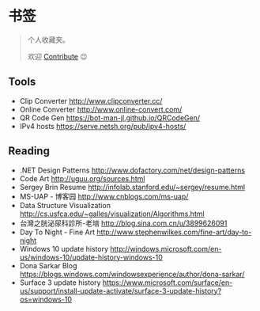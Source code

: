 # 书签

> 个人收藏夹。
>
> 欢迎 [Contribute](https://github.com/BOT-Man-JL/BOT-Man-JL.github.io/issues) 😉

## Tools

- Clip Converter http://www.clipconverter.cc/
- Online Converter http://www.online-convert.com/
- QR Code Gen https://bot-man-jl.github.io/QRCodeGen/
- IPv4 hosts https://serve.netsh.org/pub/ipv4-hosts/

## Reading

- .NET Design Patterns http://www.dofactory.com/net/design-patterns
- Code Art http://uguu.org/sources.html
- Sergey Brin Resume http://infolab.stanford.edu/~sergey/resume.html
- MS-UAP - 博客园 http://www.cnblogs.com/ms-uap/
- Data Structure Visualization http://cs.usfca.edu/~galles/visualization/Algorithms.html
- 台灣之胱泌尿科診所-老培 http://blog.sina.com.cn/u/3899626091
- Day To Night - Fine Art http://www.stephenwilkes.com/fine-art/day-to-night
- Windows 10 update history http://windows.microsoft.com/en-us/windows-10/update-history-windows-10
- Dona Sarkar Blog https://blogs.windows.com/windowsexperience/author/dona-sarkar/
- Surface 3 update history https://www.microsoft.com/surface/en-us/support/install-update-activate/surface-3-update-history?os=windows-10
